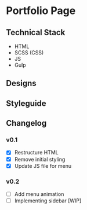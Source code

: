 # Portfolio Page

## Technical Stack

- HTML
- SCSS (CSS)
- JS
- Gulp

## Designs

## Styleguide

## Changelog

### v0.1
- [x] Restructure HTML
- [x] Remove initial styling
- [x] Update JS file for menu

### v0.2
- [ ] Add menu animation
- [ ] Implementing sidebar [WIP]
